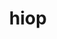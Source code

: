 ---
title: "hiop"
layout: cache
categories: [package, develop]
meta: {"versions": ["1.0.0"], "compilers": ["gcc@=11.4.0", "gcc@=9.4.0"], "oss": ["ubuntu20.04", "ubuntu22.04"], "platforms": ["linux"], "targets": ["ppc64le", "x86_64_v3"], "stacks": ["e4s", "e4s-power", "root"], "num_specs": 6, "num_specs_by_stack": {"root": 6, "e4s-power": 3, "e4s": 3}}
spec_details: [{"hash": "djon4gwjcxjdezmvmy5pgrvvp5fuotox", "compiler": "gcc@=9.4.0", "versions": ["1.0.0"], "os": "ubuntu20.04", "platform": "linux", "target": "ppc64le", "variants": ["build_system=cmake", "build_type=Release", "+cuda", "cuda_arch=70", "~cusolver_lu", "~deepchecking", "generator=make", "~ginkgo", "~ipo", "~jsrun", "~kron", "+mpi", "+raja", "~rocm", "~shared", "~sparse"], "stacks": ["root", "e4s-power"], "size": "-", "tarball": "https://binaries.spack.io/develop/build_cache/linux-ubuntu20.04-ppc64le/gcc-9.4.0/hiop-1.0.0/linux-ubuntu20.04-ppc64le-gcc-9.4.0-hiop-1.0.0-djon4gwjcxjdezmvmy5pgrvvp5fuotox.spack"}, {"hash": "uc7ukh72g24ahgofp4ihxpx36f365ssi", "compiler": "gcc@=9.4.0", "versions": ["1.0.0"], "os": "ubuntu20.04", "platform": "linux", "target": "ppc64le", "variants": ["build_system=cmake", "build_type=Release", "+cuda", "cuda_arch=70", "~cusolver_lu", "~deepchecking", "generator=make", "~ginkgo", "~ipo", "~jsrun", "~kron", "+mpi", "+raja", "~rocm", "~shared", "~sparse"], "stacks": ["root", "e4s-power"], "size": "-", "tarball": "https://binaries.spack.io/develop/build_cache/linux-ubuntu20.04-ppc64le/gcc-9.4.0/hiop-1.0.0/linux-ubuntu20.04-ppc64le-gcc-9.4.0-hiop-1.0.0-uc7ukh72g24ahgofp4ihxpx36f365ssi.spack"}, {"hash": "dapkohphujavv3mww27jfugjirqdubbs", "compiler": "gcc@=9.4.0", "versions": ["1.0.0"], "os": "ubuntu20.04", "platform": "linux", "target": "ppc64le", "variants": ["build_system=cmake", "build_type=Release", "+cuda", "cuda_arch=70", "~cusolver_lu", "~deepchecking", "generator=make", "~ginkgo", "~ipo", "~jsrun", "~kron", "+mpi", "+raja", "~rocm", "~shared", "~sparse"], "stacks": ["root", "e4s-power"], "size": "-", "tarball": "https://binaries.spack.io/develop/build_cache/linux-ubuntu20.04-ppc64le/gcc-9.4.0/hiop-1.0.0/linux-ubuntu20.04-ppc64le-gcc-9.4.0-hiop-1.0.0-dapkohphujavv3mww27jfugjirqdubbs.spack"}, {"hash": "a42szauhsb72sqr7vhgbpsczdtrsohlq", "compiler": "gcc@=11.4.0", "versions": ["1.0.0"], "os": "ubuntu22.04", "platform": "linux", "target": "x86_64_v3", "variants": ["build_system=cmake", "build_type=Release", "+cuda", "cuda_arch=80", "~cusolver_lu", "~deepchecking", "generator=make", "~ginkgo", "~ipo", "~jsrun", "~kron", "+mpi", "+raja", "~rocm", "~shared", "~sparse"], "stacks": ["root", "e4s"], "size": "-", "tarball": "https://binaries.spack.io/develop/build_cache/linux-ubuntu22.04-x86_64_v3/gcc-11.4.0/hiop-1.0.0/linux-ubuntu22.04-x86_64_v3-gcc-11.4.0-hiop-1.0.0-a42szauhsb72sqr7vhgbpsczdtrsohlq.spack"}, {"hash": "3ebu3avk43jfkrj6bzq2rllzlzntkgcc", "compiler": "gcc@=11.4.0", "versions": ["1.0.0"], "os": "ubuntu22.04", "platform": "linux", "target": "x86_64_v3", "variants": ["build_system=cmake", "build_type=Release", "+cuda", "cuda_arch=80", "~cusolver_lu", "~deepchecking", "generator=make", "~ginkgo", "~ipo", "~jsrun", "~kron", "+mpi", "+raja", "~rocm", "~shared", "~sparse"], "stacks": ["root", "e4s"], "size": "-", "tarball": "https://binaries.spack.io/develop/build_cache/linux-ubuntu22.04-x86_64_v3/gcc-11.4.0/hiop-1.0.0/linux-ubuntu22.04-x86_64_v3-gcc-11.4.0-hiop-1.0.0-3ebu3avk43jfkrj6bzq2rllzlzntkgcc.spack"}, {"hash": "iy7ke2ai52uvs2s4k6dhtzc4hs7i3bdq", "compiler": "gcc@=11.4.0", "versions": ["1.0.0"], "os": "ubuntu22.04", "platform": "linux", "target": "x86_64_v3", "variants": ["build_system=cmake", "build_type=Release", "+cuda", "cuda_arch=80", "~cusolver_lu", "~deepchecking", "generator=make", "~ginkgo", "~ipo", "~jsrun", "~kron", "+mpi", "+raja", "~rocm", "~shared", "~sparse"], "stacks": ["root", "e4s"], "size": "-", "tarball": "https://binaries.spack.io/develop/build_cache/linux-ubuntu22.04-x86_64_v3/gcc-11.4.0/hiop-1.0.0/linux-ubuntu22.04-x86_64_v3-gcc-11.4.0-hiop-1.0.0-iy7ke2ai52uvs2s4k6dhtzc4hs7i3bdq.spack"}]
---